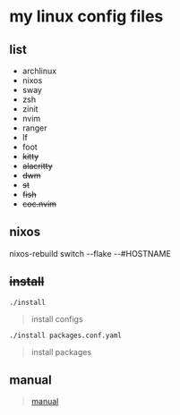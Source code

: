# my linux config files

## list

* archlinux 
* nixos
* sway
* zsh
* zinit
* nvim
* ranger
* lf
* foot
* ~~kitty~~
* ~~alacritty~~
* ~~dwm~~
* ~~st~~
* ~~fish~~
* ~~coc.nvim~~

## nixos
    
nixos-rebuild switch --flake --#HOSTNAME

## ~~install~~

`./install`

> install configs

`./install packages.conf.yaml`

> install packages

## manual

> [manual](doc/manaul.md)

